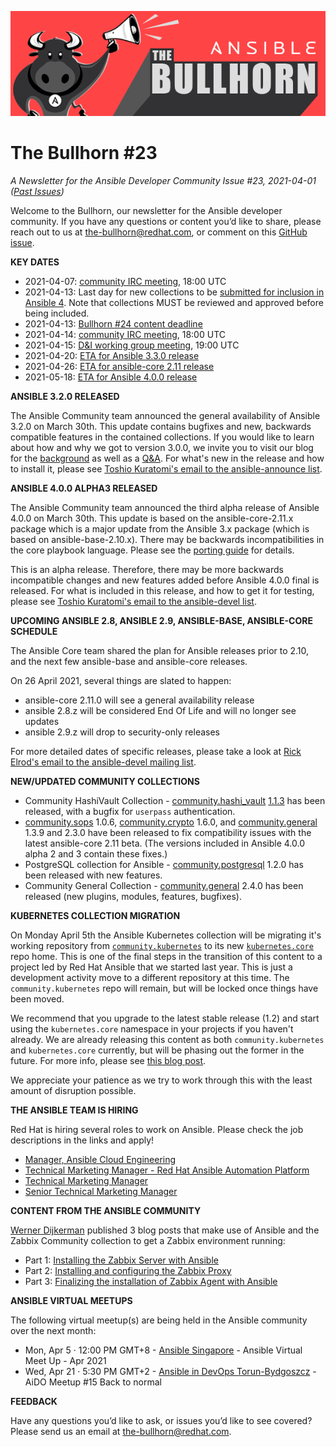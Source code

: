 ![](../assets/img/bullhorn-banner-mango.png)

# The Bullhorn #23

*A Newsletter for the Ansible Developer Community*
*Issue #23, 2021-04-01 ([Past Issues](https://us19.campaign-archive.com/home/?u=56d874e027110e35dea0e03c1&id=d6635f5420))*

Welcome to the Bullhorn, our newsletter for the Ansible developer community. If you have any questions or content you’d like to share, please reach out to us at the-bullhorn@redhat.com, or comment on this [GitHub issue](https://github.com/ansible/community/issues/546).

**KEY DATES**

* 2021-04-07: [community IRC meeting](https://github.com/ansible/community/issues/539), 18:00 UTC
* 2021-04-13: Last day for new collections to be [submitted for inclusion in Ansible 4](https://github.com/ansible-collections/ansible-inclusion/discussions/). Note that collections MUST be reviewed and approved before being included.
* 2021-04-13: [Bullhorn #24 content deadline](https://github.com/ansible/community/issues/546)
* 2021-04-14: [community IRC meeting](https://github.com/ansible/community/issues/539), 18:00 UTC
* 2021-04-15: [D&I working group meeting](https://github.com/ansible/community/issues/577), 19:00 UTC
* 2021-04-20: [ETA for Ansible 3.3.0 release](https://docs.ansible.com/ansible/devel/roadmap/COLLECTIONS_3_0.html)
* 2021-04-26: [ETA for ansible-core 2.11 release](https://github.com/ansible/ansible/blob/devel/docs/docsite/rst/roadmap/ROADMAP_2_11.rst)
* 2021-05-18: [ETA for Ansible 4.0.0 release](https://docs.ansible.com/ansible/devel/roadmap/COLLECTIONS_4.html)

**ANSIBLE 3.2.0 RELEASED**

The Ansible Community team announced the general availability of Ansible 3.2.0 on March 30th. This update contains bugfixes and new, backwards compatible features in the contained collections. If you would like to learn about how and why we got to version 3.0.0, we invite you to visit our blog for the [background](https://www.ansible.com/blog/announcing-the-community-ansible-3.0.0-package) as well as a [Q&A](https://www.ansible.com/blog/ansible-3.0.0-qa). For what's new in the release and how to install it, please see [Toshio Kuratomi's email to the ansible-announce list](https://groups.google.com/g/ansible-announce/c/GfcyHboqprA).

**ANSIBLE 4.0.0 ALPHA3 RELEASED**

The Ansible Community team announced the third alpha release of Ansible 4.0.0 on March 30th. This update is based on the ansible-core-2.11.x package which is a major update from the Ansible 3.x package (which is based on ansible-base-2.10.x). There may be backwards incompatibilities in the core playbook language. Please see the [porting guide](https://docs.ansible.com/ansible/devel/porting_guides/porting_guide_4.html) for details.

This is an alpha release. Therefore, there may be more backwards incompatible changes and new features added before Ansible 4.0.0 final is released. For what is included in this release, and how to get it for testing, please see [Toshio Kuratomi's email to the ansible-devel list](https://groups.google.com/g/ansible-devel/c/-kcCaQ9Yrgs).

**UPCOMING ANSIBLE 2.8, ANSIBLE 2.9, ANSIBLE-BASE, ANSIBLE-CORE SCHEDULE**

The Ansible Core team shared the plan for Ansible releases prior to 2.10, and the next few ansible-base and ansible-core releases.

On 26 April 2021, several things are slated to happen:
* ansible-core 2.11.0 will see a general availability release
* ansible 2.8.z will be considered End Of Life and will no longer see updates
* ansible 2.9.z will drop to security-only releases

For more detailed dates of specific releases, please take a look at [Rick Elrod's email to the ansible-devel mailing list](https://groups.google.com/g/ansible-devel/c/udlVP0236zw).

**NEW/UPDATED COMMUNITY COLLECTIONS**


* Community HashiVault Collection - [community.hashi_vault](https://galaxy.ansible.com/community/hashi_vault) [1.1.3](https://github.com/ansible-collections/community.hashi_vault/releases/tag/1.1.3) has been released, with a bugfix for `userpass` authentication.
* [community.sops](https://galaxy.ansible.com/community/sops) 1.0.6, [community.crypto](https://galaxy.ansible.com/community/crypto) 1.6.0, and [community.general](https://galaxy.ansible.com/community/general) 1.3.9 and 2.3.0 have been released to fix compatibility issues with the latest ansible-core 2.11 beta. (The versions included in Ansible 4.0.0 alpha 2 and 3 contain these fixes.)
* PostgreSQL collection for Ansible - [community.postgresql](https://galaxy.ansible.com/community/postgresql) 1.2.0 has been released with new features.
* Community General Collection - [community.general](https://galaxy.ansible.com/community/general) 2.4.0 has been released (new plugins, modules, features, bugfixes).

**KUBERNETES COLLECTION MIGRATION**

On Monday April 5th the Ansible Kubernetes collection will be migrating it's working repository from [`community.kubernetes`](https://github.com/ansible-collections/community.kubernetes) to its new [`kubernetes.core`](https://github.com/ansible-collections/kubernetes.core) repo home. This is one of the final steps in the transition of this content to a project led by Red Hat Ansible that we started last year. This is just a development activity move to a different repository at this time. The `community.kubernetes` repo will remain, but will be locked once things have been moved. 

We recommend that you upgrade to the latest stable release (1.2) and start using the `kubernetes.core` namespace in your projects if you haven't already. We are already releasing this content as both `community.kubernetes` and `kubernetes.core` currently, but will be phasing out the former in the future. For more info, please see [this blog post](https://www.ansible.com/blog/whats-new-and-whats-changed-in-the-ansible-content-collection-for-kubernetes). 

We appreciate your patience as we try to work through this with the least amount of disruption possible. 

**THE ANSIBLE TEAM IS HIRING**

Red Hat is hiring several roles to work on Ansible. Please check the job descriptions in the links and apply!
* [Manager, Ansible Cloud Engineering](https://us-redhat.icims.com/jobs/82347/manager%2c-ansible-cloud-engineering/job)
* [Technical Marketing Manager - Red Hat Ansible Automation Platform](https://global-redhat.icims.com/jobs/82487/technical-marketing-manager---red-hat-ansible-automation-platform/job)
* [Technical Marketing Manager](https://us-redhat.icims.com/jobs/82006/technical-marketing-manager/job)
* [Senior Technical Marketing Manager](https://us-redhat.icims.com/jobs/82005/senior-technical-marketing-manager/job)

**CONTENT FROM THE ANSIBLE COMMUNITY**

[Werner Dijkerman](https://github.com/dj-wasabi) published 3 blog posts that make use of Ansible and the Zabbix Community collection to get a Zabbix environment running:

* Part 1: [Installing the Zabbix Server with Ansible](https://blog.zabbix.com/installing-the-zabbix-server-with-ansible/13317/)
* Part 2: [Installing and configuring the Zabbix Proxy](https://blog.zabbix.com/installing-and-configuring-the-zabbix-proxy/13319/)
* Part 3: [Finalizing the installation of Zabbix Agent with Ansible](https://blog.zabbix.com/finalizing-the-installation-of-zabbix-agent-with-ansible/13321/)

**ANSIBLE VIRTUAL MEETUPS**

The following virtual meetup(s) are being held in the Ansible community over the next month:

* Mon, Apr 5 · 12:00 PM GMT+8 - [Ansible Singapore](https://www.meetup.com/Ansible-Singapore/events/277147045/) - Ansible Virtual Meet Up - Apr 2021
* Wed, Apr 21 · 5:30 PM GMT+2 - [Ansible in DevOps Torun-Bydgoszcz](https://www.meetup.com/Ansible-in-DevOps-Torun-Bydgoszcz/events/276022444/) - AiDO Meetup #15 Back to normal

**FEEDBACK**

Have any questions you’d like to ask, or issues you’d like to see covered? Please send us an email at the-bullhorn@redhat.com.

